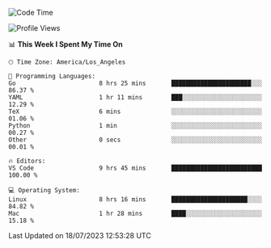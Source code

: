 <!--START_SECTION:waka-->
![Code Time](http://img.shields.io/badge/Code%20Time-478%20hrs%2018%20mins-blue)

![Profile Views](http://img.shields.io/badge/Profile%20Views-0-blue)

📊 **This Week I Spent My Time On** 

```text
🕑︎ Time Zone: America/Los_Angeles

💬 Programming Languages: 
Go                       8 hrs 25 mins       ██████████████████████░░░   86.37 % 
YAML                     1 hr 11 mins        ███░░░░░░░░░░░░░░░░░░░░░░   12.29 % 
TeX                      6 mins              ░░░░░░░░░░░░░░░░░░░░░░░░░   01.06 % 
Python                   1 min               ░░░░░░░░░░░░░░░░░░░░░░░░░   00.27 % 
Other                    0 secs              ░░░░░░░░░░░░░░░░░░░░░░░░░   00.01 % 

🔥 Editors: 
VS Code                  9 hrs 45 mins       █████████████████████████   100.00 % 

💻 Operating System: 
Linux                    8 hrs 16 mins       █████████████████████░░░░   84.82 % 
Mac                      1 hr 28 mins        ████░░░░░░░░░░░░░░░░░░░░░   15.18 % 
```


 Last Updated on 18/07/2023 12:53:28 UTC
<!--END_SECTION:waka-->
